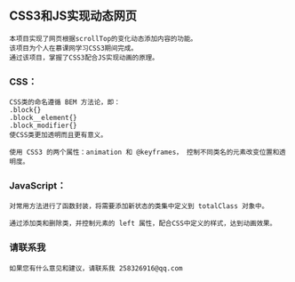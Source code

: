 ## CSS3和JS实现动态网页 
    本项目实现了网页根据scrollTop的变化动态添加内容的功能。
	该项目为个人在慕课网学习CSS3期间完成。
	通过该项目，掌握了CSS3配合JS实现动画的原理。
	
### CSS：
	CSS类的命名遵循 BEM 方法论，即：
	.block{}
	.block__element{}
	.block_modifier{}
	使CSS类更加透明而且更有意义。
	
	使用 CSS3 的两个属性：animation 和 @keyframes， 控制不同类名的元素改变位置和透明度。

### JavaScript：
	对常用方法进行了函数封装，将需要添加新状态的类集中定义到 totalClass 对象中。
	
	通过添加类和删除类，并控制元素的 left 属性，配合CSS中定义的样式，达到动画效果。

### 请联系我
    如果您有什么意见和建议，请联系我 258326916@qq.com